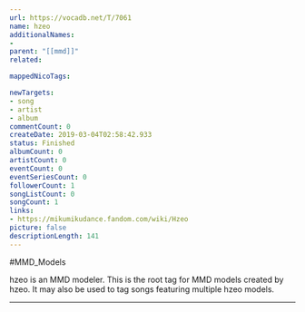 ```yaml
---
url: https://vocadb.net/T/7061
name: hzeo
additionalNames: 
- 
parent: "[[mmd]]"
related:

mappedNicoTags:

newTargets:
- song
- artist
- album
commentCount: 0
createDate: 2019-03-04T02:58:42.933
status: Finished
albumCount: 0
artistCount: 0
eventCount: 0
eventSeriesCount: 0
followerCount: 1
songListCount: 0
songCount: 1
links: 
- https://mikumikudance.fandom.com/wiki/Hzeo
picture: false
descriptionLength: 141
---
```


#MMD_Models

hzeo is an MMD modeler. This is the root tag for MMD models created by hzeo. It may also be used to tag songs featuring multiple hzeo models.

---

